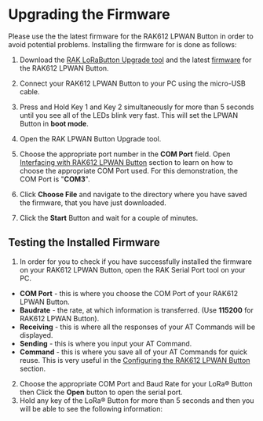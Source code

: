 # Upgrading the Firmware

Please use the the latest firmware for the RAK612 LPWAN Button in order to avoid potential problems. Installing the firmware for is done as follows:

1. Download the [RAK LoRaButton Upgrade tool](https://downloads.rakwireless.com/LoRa/RAK612-LoRaButton/Tools/) and the latest [firmware](https://downloads.rakwireless.com/LoRa/RAK612-LoRaButton/Firmware/) for the RAK612 LPWAN Button.

2. Connect your RAK612 LPWAN Button to your PC using the micro-USB cable.

3. Press and Hold Key 1 and Key 2 simultaneously for more than 5 seconds until you see all of the LEDs blink very fast. This will set the LPWAN Button in **boot mode**.

4. Open the RAK LPWAN Button Upgrade tool.

<rk-img
  src="/assets/images/quick-start-guide/rak612/firmware-upgrade/upgrade-tool.png"
  width="100%"
  figure-number="1"
  caption="RAK LPWAN Button Upgrade Tool"
/>

5. Choose the appropriate port number in the **COM Port** field. Open [Interfacing with RAK612 LPWAN Button](interfacing-with-rak612.html) section to learn on how to choose the appropriate COM Port used. For this demonstration, the COM Port is "**COM3**".

<rk-img
  src="/assets/images/quick-start-guide/rak612/firmware-upgrade/select-com-port.png"
  width="100%"
  figure-number="2"
  caption="Select the Appropriate COM Port"
/>

6. Click **Choose File** and navigate to the directory where you have saved the firmware, that you have just downloaded.

<rk-img
  src="/assets/images/quick-start-guide/rak612/firmware-upgrade/choosing-the-firmware.png"
  width="100%"
  figure-number="3"
  caption="Choosing the Firmware"
/>

7. Click the **Start** Button and wait for a couple of minutes.

<rk-img
  src="/assets/images/quick-start-guide/rak612/firmware-upgrade/start-flashing.png"
  width="100%"
  figure-number="4"
  caption="Start Flashing the Firmware"
/>

<rk-img
  src="/assets/images/quick-start-guide/rak612/firmware-upgrade/upgrade-success.png"
  width="100%"
  figure-number="5"
  caption="Upgrade Firmware Success"
/>

## Testing the Installed Firmware 

1. In order for you to check if you have successfully installed the firmware on your RAK612 LPWAN Button, open the RAK Serial Port tool on your PC. 

<rk-img
  src="/assets/images/quick-start-guide/rak612/firmware-upgrade/serial-port.png"
  width="100%"
  figure-number="6"
  caption="RAK Serial Port Tool"
/>

* **COM Port** - this is where you choose the COM Port of your RAK612 LPWAN Button. 
* **Baudrate** - the rate, at which information is transferred. (Use **115200** for RAK612 LPWAN Button).
* **Receiving** - this is where all the responses of your AT Commands will be displayed. 
* **Sending** - this is where you input your AT Command.
* **Command** - this is where you save all of your AT Commands for quick reuse. This is very useful in the [Configuring the RAK612 LPWAN Button](configuring-the-rak612.html) section.

2. Choose the appropriate COM Port and Baud Rate for your LoRa® Button then Click the **Open** button to open the serial port.
3. Hold any key of the LoRa® Button for more than 5 seconds and then you will be able to see the following information:

<rk-img
  src="/assets/images/quick-start-guide/rak612/firmware-upgrade/lpwan-upgrade-success.jpg"
  width="50%"
  figure-number="7"
  caption="RAK612 LPWAN Button Upgraded Firmware"
/>


